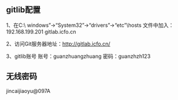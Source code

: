 ## gitlib配置
1、在C:\ windows”→“System32”→“drivers”→“etc”\hosts 文件中加入：
192.168.199.201  gitlab.icfo.cn

2、访问Git服务器地址：http://gitlab.icfo.cn/

3、gitlib账号
账号：guanzhuangzhuang
密码：guanzhzh123

## 无线密码
jincaijiaoyu@097A


